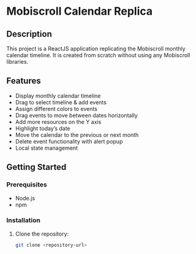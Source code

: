 # Mobiscroll Calendar Replica

## Description
This project is a ReactJS application replicating the Mobiscroll monthly calendar timeline. It is created from scratch without using any Mobiscroll libraries.

## Features
- Display monthly calendar timeline
- Drag to select timeline & add events
- Assign different colors to events
- Drag events to move between dates horizontally
- Add more resources on the Y axis
- Highlight today’s date
- Move the calendar to the previous or next month
- Delete event functionality with alert popup
- Local state management

## Getting Started

### Prerequisites
- Node.js
- npm

### Installation
1. Clone the repository:
   ```bash
   git clone <repository-url>

